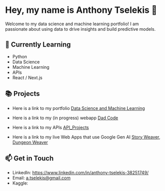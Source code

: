 # Hey, my name is Anthony Tselekis 👋

Welcome to my data science and machine learning portfolio! I am passionate about using data to drive insights and build predictive models.

## 🌱 Currently Learning

- Python
- Data Science
- Machine Learning
- APIs
- React / Next.js

## 📚 Projects

- Here is a link to my portfolio [Data Science and Machine Learning](https://github.com/anthtsel/Data-Science-Portfolio)

- Here is a link to my (in progress) webapp [Dad Code](https://github.com/anthtsel/pythonapp)

- Here is a link to my APIs [API_Projects](https://github.com/anthtsel/API_Projects)

- Here is a link to my live Web Apps that use Google Gen AI [Story Weaver](https://github.com/anthtsel/StoryWeaver), [Dungeon Weaver](https://github.com/anthtsel/DuneonWeaver)

## 📫 Get in Touch

- LinkedIn: https://www.linkedin.com/in/anthony-tselekis-38251749/
- Email: a.tselekis@gmail.com
- Kaggle:
